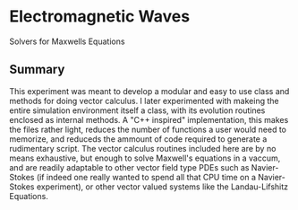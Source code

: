 # Electromagnetic Waves
 Solvers for Maxwells Equations

## Summary

This experiment was meant to develop a modular and easy to use class and methods for doing vector calculus.  I later experimented with makeing the entire simulation environment itself a class, with its evolution routines enclosed as internal methods.  A "C++ inspired" implementation, this makes the files rather light, reduces the number of functions a user would need to memorize, and reduceds the ammount of code required to generate a rudimentary script.  The vector calculus routines included here are by no means exhaustive, but enough to solve Maxwell's equations in a vaccum, and are readily adaptable to other vector field type PDEs such as Navier-Stokes (if indeed one really wanted to spend all that CPU time on a Navier-Stokes experiment), or other vector valued systems like the Landau-Lifshitz Equations.
